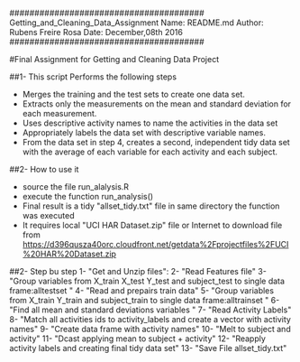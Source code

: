 #######################################
Getting_and_Cleaning_Data_Assignment
Name: README.md
Author: Rubens Freire Rosa
Date: December,08th 2016
#######################################

#Final Assignment for Getting and Cleaning Data Project 

##1- This script Performs the following steps 

- Merges the training and the test sets to create one data set.
- Extracts only the measurements on the mean and standard deviation for each measurement.
- Uses descriptive activity names to name the activities in the data set
- Appropriately labels the data set with descriptive variable names.
- From the data set in step 4, creates a second, independent tidy data set with the average of each variable for each activity and each subject.

##2- How to use it
- source the file run_alalysis.R
- execute the function run_analysis()
- Final result is a tidy "allset_tidy.txt" file in same directory the function was executed
- It requires local "UCI HAR Dataset.zip" file or Internet to download file from https://d396qusza40orc.cloudfront.net/getdata%2Fprojectfiles%2FUCI%20HAR%20Dataset.zip

##2- Step bu step
1- "Get and Unzip files": 
2- "Read Features file"
3- "Group variables from X_train X_test Y_test and subject_test to single data frame:alltestset "
4- "Read and prepairs train data"
5- "Group variables from X_train Y_train and subject_train to single data frame:alltrainset "
6- "Find all mean and standard deviations variables "
7- "Read Activity Labels"
8- "Match all activities ids to activity_labels and create a vector with activity names"
9- "Create data frame with activity names"
10- "Melt to subject and activity"
11- "Dcast applying mean to subject + activity"
12- "Reapply activity labels and creating final tidy data set"
13- "Save File allset_tidy.txt"

